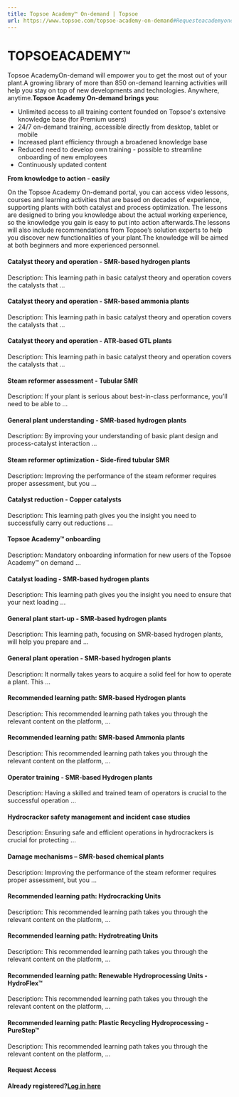```yaml
---
title: Topsoe Academy™ On-demand | Topsoe
url: https://www.topsoe.com/topsoe-academy-on-demand#Requesteacademyondemand
---
```


# TOPSOEACADEMY™

Topsoe AcademyOn-demand will empower you to get the most out of your plant.A growing library of more than 850 on-demand learning activities will help you stay on top of new developments and technologies. Anywhere, anytime.**Topsoe Academy On-demand brings you:**

- Unlimited access to all training content founded on Topsoe's extensive knowledge base (for Premium users)
- 24/7 on-demand training, accessible directly from desktop, tablet or mobile
- Increased plant efficiency through a broadened knowledge base
- Reduced need to develop own training - possible to streamline onboarding of new employees
- Continuously updated content

**From knowledge to action - easily**

On the Topsoe Academy On-demand portal, you can access video lessons, courses and learning activities that are based on decades of experience, supporting plants with both catalyst and process optimization. The lessons are designed to bring you knowledge about the actual working experience, so the knowledge you gain is easy to put into action afterwards.The lessons will also include recommendations from Topsoe’s solution experts to help you discover new functionalities of your plant.The knowledge will be aimed at both beginners and more experienced personnel.

#### Catalyst theory and operation - SMR-based hydrogen plants

Description: This learning path in basic catalyst theory and operation covers the catalysts that ...

#### Catalyst theory and operation - SMR-based ammonia plants

Description: This learning path in basic catalyst theory and operation covers the catalysts that ...

#### Catalyst theory and operation - ATR-based GTL plants

Description: This learning path in basic catalyst theory and operation covers the catalysts that ...

#### Steam reformer assessment - Tubular SMR

Description: If your plant is serious about best-in-class performance, you’ll need to be able to ...

#### General plant understanding - SMR-based hydrogen plants

Description: By improving your understanding of basic plant design and process-catalyst interaction ...

#### Steam reformer optimization - Side-fired tubular SMR

Description: Improving the performance of the steam reformer requires proper assessment, but you ...

#### Catalyst reduction - Copper catalysts

Description: This learning path gives you the insight you need to successfully carry out reductions ...

#### Topsoe Academy™ onboarding

Description: Mandatory onboarding information for new users of the Topsoe Academy™ on demand ...

#### Catalyst loading - SMR-based hydrogen plants

Description: This learning path gives you the insight you need to ensure that your next loading ...

#### General plant start-up - SMR-based hydrogen plants

Description: This learning path, focusing on SMR-based hydrogen plants, will help you prepare and ...

#### General plant operation - SMR-based hydrogen plants

Description: It normally takes years to acquire a solid feel for how to operate a plant. This ...

#### Recommended learning path: SMR-based Hydrogen plants

Description: This recommended learning path takes you through the relevant content on the platform, ...

#### Recommended learning path: SMR-based Ammonia plants

Description: This recommended learning path takes you through the relevant content on the platform, ...

#### Operator training - SMR-based Hydrogen plants

Description: Having a skilled and trained team of operators is crucial to the successful operation ...

#### Hydrocracker safety management and incident case studies

Description: Ensuring safe and efficient operations in hydrocrackers is crucial for protecting ...

#### Damage mechanisms – SMR-based chemical plants

Description: Improving the performance of the steam reformer requires proper assessment, but you ...

#### Recommended learning path: Hydrocracking Units

Description: This recommended learning path takes you through the relevant content on the platform, ...

#### Recommended learning path: Hydrotreating Units

Description: This recommended learning path takes you through the relevant content on the platform, ...

#### Recommended learning path: Renewable Hydroprocessing Units - HydroFlex™

Description: This recommended learning path takes you through the relevant content on the platform, ...

#### Recommended learning path: Plastic Recycling Hydroprocessing - PureStep™

Description: This recommended learning path takes you through the relevant content on the platform, ...

#### Request Access

**Already registered?[Log in here](https://academy.topsoe.com/home/content/all)**